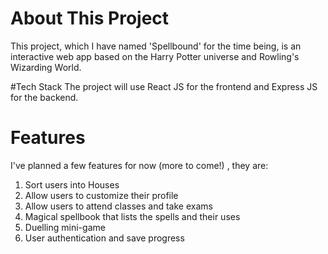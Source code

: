 # About This Project
This project, which I have named 'Spellbound' for the time being, is an interactive web app based on the Harry Potter universe and Rowling's Wizarding World. 

#Tech Stack
The project will use React JS for the frontend and Express JS for the backend.

# Features
I've planned a few features for now (more to come!) , they are:
  1. Sort users into Houses
  2. Allow users to customize their profile
  3. Allow users to attend classes and take exams
  4. Magical spellbook that lists the spells and their uses
  5. Duelling mini-game
  6. User authentication and save progress
